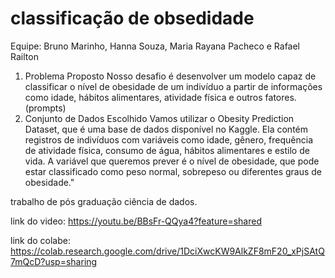 # classificação de obsedidade

Equipe: Bruno Marinho, Hanna Souza, Maria Rayana Pacheco e Rafael Railton

1. Problema Proposto
Nosso desafio é desenvolver um modelo capaz de classificar o nível de obesidade de um indivíduo a partir de informações como idade, hábitos alimentares, atividade física e outros fatores. (prompts)
2. Conjunto de Dados Escolhido
Vamos utilizar o Obesity Prediction Dataset, que é uma base de dados disponível no Kaggle. Ela contém registros de indivíduos com variáveis como idade, gênero, frequência de atividade física, consumo de água, hábitos alimentares e estilo de vida. A variável que queremos prever é o nível de obesidade, que pode estar classificado como peso normal, sobrepeso ou diferentes graus de obesidade."

trabalho de pós graduação ciência de dados.

link do video: https://youtu.be/BBsFr-QQya4?feature=shared

link do colabe: https://colab.research.google.com/drive/1DciXwcKW9AlkZF8mF20_xPjSAtQ7mQcD?usp=sharing
